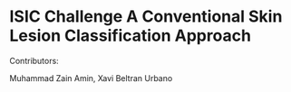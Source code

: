 # ISIC Challenge A Conventional Skin Lesion Classification Approach

Contributors:

Muhammad Zain Amin, Xavi Beltran Urbano
